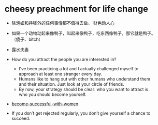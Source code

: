 # cheesy preachment for life change
+ 除泡妞和挣钱外的任何事情都不值得去做。 财色动人心
+ 如果一个动物动起来像鸭子，叫起来像鸭子，吃东西像鸭子，那它就是鸭子。  （傻子、bitch）
+ 露水夫妻
+ How do you attract the people you are interested in?
  + I’ve been practicing a lot and I actually challenged myself to approach at least one stranger every day.
  + Humans like to hang out with other humans who understand them and their situation. Just look at your circle of friends.
  + By now, your strategy should be clear: who you want to attract is who you should become yourself.

 + [become-successful-with-women](https://www.lovelifesolved.com/become-successful-with-women#can-you-get-every-woman-you-want)
  + If you don’t get rejected regularly, you don’t give yourself a chance to succeed.